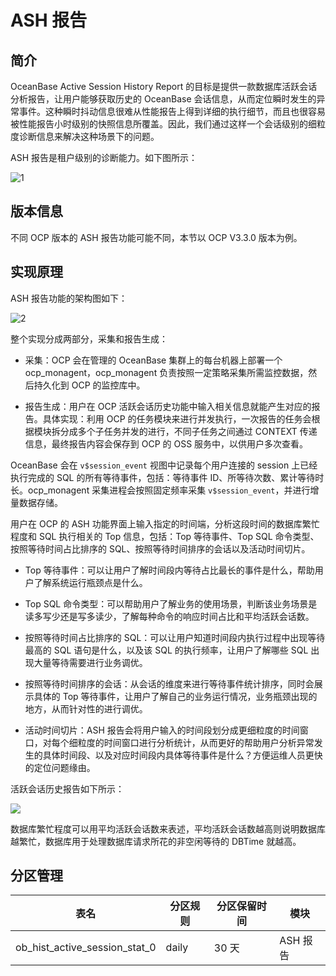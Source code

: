 # ASH 报告

## 简介

OceanBase Active Session History Report 的目标是提供一款数据库活跃会话分析报告，让用户能够获取历史的 OceanBase 会话信息，从而定位瞬时发生的异常事件。这种瞬时抖动信息很难从性能报告上得到详细的执行细节，而且也很容易被性能报告小时级别的快照信息所覆盖。因此，我们通过这样一个会话级别的细粒度诊断信息来解决这种场景下的问题。

ASH 报告是租户级别的诊断能力。如下图所示：

![1](http://icms-x-dita.oss-cn-zhangjiakou.aliyuncs.com/xdita-output/zh-CN/task18746956/images/p441169.png?Expires=7258146998&OSSAccessKeyId=LTAIJfoPL6wmrirR&Signature=29QcKKV650iwWAZf9y0a%2BszLAqo%3D)

## 版本信息

不同 OCP 版本的 ASH 报告功能可能不同，本节以 OCP V3.3.0 版本为例。

## 实现原理

ASH 报告功能的架构图如下：

![2](http://icms-x-dita.oss-cn-zhangjiakou.aliyuncs.com/xdita-output/zh-CN/task18746956/images/p448814.png?Expires=7258146998&OSSAccessKeyId=LTAIJfoPL6wmrirR&Signature=Z%2FiClmdD9uOn0rn6fw7HdfU1zDw%3D)

整个实现分成两部分，采集和报告生成：

* 采集：OCP 会在管理的 OceanBase 集群上的每台机器上部署一个 ocp_monagent，ocp_monagent 负责按照一定策略采集所需监控数据，然后持久化到 OCP 的监控库中。

* 报告生成：用户在 OCP 活跃会话历史功能中输入相关信息就能产生对应的报告。具体实现：利用 OCP 的任务模块来进行并发执行，一次报告的任务会根据模块拆分成多个子任务并发的进行，不同子任务之间通过 CONTEXT 传递信息，最终报告内容会保存到 OCP 的 OSS 服务中，以供用户多次查看。

OceanBase 会在 `v$session_event` 视图中记录每个用户连接的 session 上已经执行完成的 SQL 的所有等待事件，包括：等待事件 ID、所等待次数、累计等待时长。ocp_monagent 采集进程会按照固定频率采集 `v$session_event`，并进行增量数据存储。

用户在 OCP 的 ASH 功能界面上输入指定的时间端，分析这段时间的数据库繁忙程度和 SQL 执行相关的 Top 信息，包括：Top 等待事件、Top SQL 命令类型、按照等待时间占比排序的 SQL、按照等待时间排序的会话以及活动时间切片。

* Top 等待事件：可以让用户了解时间段内等待占比最长的事件是什么，帮助用户了解系统运行瓶颈点是什么。

* Top SQL 命令类型：可以帮助用户了解业务的使用场景，判断该业务场景是读多写少还是写多读少，了解每种命令的响应时间占比和平均活跃会话数。

* 按照等待时间占比排序的 SQL：可以让用户知道时间段内执行过程中出现等待最高的 SQL 语句是什么，以及该 SQL 的执行频率，让用户了解哪些 SQL 出现大量等待需要进行业务调优。

* 按照等待时间排序的会话：从会话的维度来进行等待事件统计排序，同时会展示具体的 Top 等待事件，让用户了解自己的业务运行情况，业务瓶颈出现的地方，从而针对性的进行调优。

* 活动时间切片：ASH 报告会将用户输入的时间段划分成更细粒度的时间窗口，对每个细粒度的时间窗口进行分析统计，从而更好的帮助用户分析异常发生的具体时间段、以及对应时间段内具体等待事件是什么？方便运维人员更快的定位问题缘由。

活跃会话历史报告如下所示：

![](https://intranetproxy.alipay.com/skylark/lark/0/2022/png/8268/1653355834535-61754a1b-3974-4b3a-bfca-41889c245832.png)

数据库繁忙程度可以用平均活跃会话数来表述，平均活跃会话数越高则说明数据库越繁忙，数据库用于处理数据库请求所花的非空闲等待的 DBTime 就越高。

## 分区管理

|              表名               | 分区规则  | 分区保留时间 |   模块   |
|-------------------------------|-------|--------|--------|
| ob_hist_active_session_stat_0 | daily | 30 天   | ASH 报告 |
